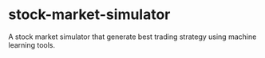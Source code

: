 # stock-market-simulator
A stock market simulator that generate best trading strategy using machine learning tools.
